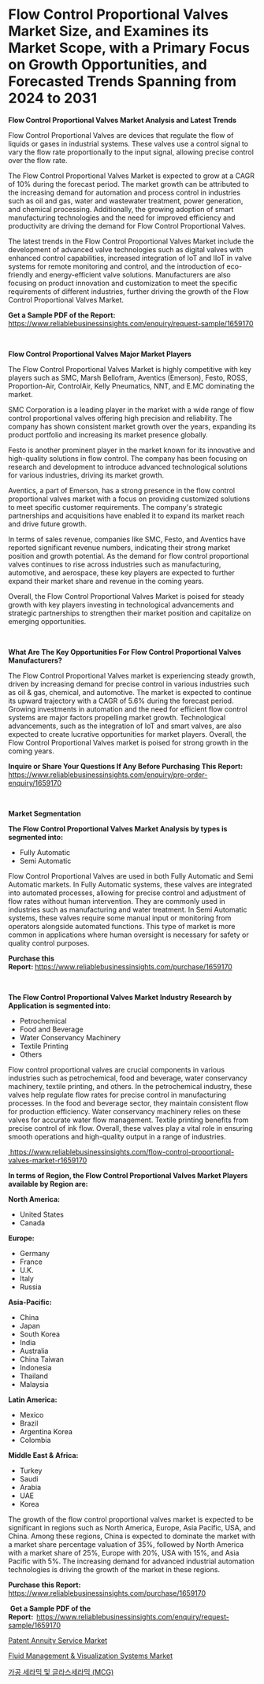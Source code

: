 <p><h1>Flow Control Proportional Valves Market Size, and Examines its Market Scope, with a Primary Focus on Growth Opportunities, and Forecasted Trends Spanning from 2024 to 2031</h1></p><p><strong>Flow Control Proportional Valves Market Analysis and Latest Trends</strong></p>
<p><p>Flow Control Proportional Valves are devices that regulate the flow of liquids or gases in industrial systems. These valves use a control signal to vary the flow rate proportionally to the input signal, allowing precise control over the flow rate.</p><p>The Flow Control Proportional Valves Market is expected to grow at a CAGR of 10% during the forecast period. The market growth can be attributed to the increasing demand for automation and process control in industries such as oil and gas, water and wastewater treatment, power generation, and chemical processing. Additionally, the growing adoption of smart manufacturing technologies and the need for improved efficiency and productivity are driving the demand for Flow Control Proportional Valves.</p><p>The latest trends in the Flow Control Proportional Valves Market include the development of advanced valve technologies such as digital valves with enhanced control capabilities, increased integration of IoT and IIoT in valve systems for remote monitoring and control, and the introduction of eco-friendly and energy-efficient valve solutions. Manufacturers are also focusing on product innovation and customization to meet the specific requirements of different industries, further driving the growth of the Flow Control Proportional Valves Market.</p></p>
<p><strong>Get a Sample PDF of the Report:&nbsp;</strong> <a href="https://www.reliablebusinessinsights.com/enquiry/request-sample/1659170">https://www.reliablebusinessinsights.com/enquiry/request-sample/1659170</a></p>
<p>&nbsp;</p>
<p><strong>Flow Control Proportional Valves Major Market Players</strong></p>
<p><p>The Flow Control Proportional Valves Market is highly competitive with key players such as SMC, Marsh Bellofram, Aventics (Emerson), Festo, ROSS, Proportion-Air, ControlAir, Kelly Pneumatics, NNT, and E.MC dominating the market. </p><p>SMC Corporation is a leading player in the market with a wide range of flow control proportional valves offering high precision and reliability. The company has shown consistent market growth over the years, expanding its product portfolio and increasing its market presence globally.</p><p>Festo is another prominent player in the market known for its innovative and high-quality solutions in flow control. The company has been focusing on research and development to introduce advanced technological solutions for various industries, driving its market growth.</p><p>Aventics, a part of Emerson, has a strong presence in the flow control proportional valves market with a focus on providing customized solutions to meet specific customer requirements. The company's strategic partnerships and acquisitions have enabled it to expand its market reach and drive future growth.</p><p>In terms of sales revenue, companies like SMC, Festo, and Aventics have reported significant revenue numbers, indicating their strong market position and growth potential. As the demand for flow control proportional valves continues to rise across industries such as manufacturing, automotive, and aerospace, these key players are expected to further expand their market share and revenue in the coming years. </p><p>Overall, the Flow Control Proportional Valves Market is poised for steady growth with key players investing in technological advancements and strategic partnerships to strengthen their market position and capitalize on emerging opportunities.</p></p>
<p>&nbsp;</p>
<p><strong>What Are The Key Opportunities For Flow Control Proportional Valves Manufacturers?</strong></p>
<p><p>The Flow Control Proportional Valves market is experiencing steady growth, driven by increasing demand for precise control in various industries such as oil & gas, chemical, and automotive. The market is expected to continue its upward trajectory with a CAGR of 5.6% during the forecast period. Growing investments in automation and the need for efficient flow control systems are major factors propelling market growth. Technological advancements, such as the integration of IoT and smart valves, are also expected to create lucrative opportunities for market players. Overall, the Flow Control Proportional Valves market is poised for strong growth in the coming years.</p></p>
<p><strong>Inquire or Share Your Questions If Any Before Purchasing This Report:</strong> <a href="https://www.reliablebusinessinsights.com/enquiry/pre-order-enquiry/1659170">https://www.reliablebusinessinsights.com/enquiry/pre-order-enquiry/1659170</a></p>
<p>&nbsp;</p>
<p><strong>Market Segmentation</strong></p>
<p><strong>The Flow Control Proportional Valves Market Analysis by types is segmented into:</strong></p>
<p><ul><li>Fully Automatic</li><li>Semi Automatic</li></ul></p>
<p><p>Flow Control Proportional Valves are used in both Fully Automatic and Semi Automatic markets. In Fully Automatic systems, these valves are integrated into automated processes, allowing for precise control and adjustment of flow rates without human intervention. They are commonly used in industries such as manufacturing and water treatment. In Semi Automatic systems, these valves require some manual input or monitoring from operators alongside automated functions. This type of market is more common in applications where human oversight is necessary for safety or quality control purposes.</p></p>
<p><strong>Purchase this Report:&nbsp;</strong><a href="https://www.reliablebusinessinsights.com/purchase/1659170">https://www.reliablebusinessinsights.com/purchase/1659170</a></p>
<p>&nbsp;</p>
<p><strong>The Flow Control Proportional Valves Market Industry Research by Application is segmented into:</strong></p>
<p><ul><li>Petrochemical</li><li>Food and Beverage</li><li>Water Conservancy Machinery</li><li>Textile Printing</li><li>Others</li></ul></p>
<p><p>Flow control proportional valves are crucial components in various industries such as petrochemical, food and beverage, water conservancy machinery, textile printing, and others. In the petrochemical industry, these valves help regulate flow rates for precise control in manufacturing processes. In the food and beverage sector, they maintain consistent flow for production efficiency. Water conservancy machinery relies on these valves for accurate water flow management. Textile printing benefits from precise control of ink flow. Overall, these valves play a vital role in ensuring smooth operations and high-quality output in a range of industries.</p></p>
<p><a href="https://www.reliablebusinessinsights.com/flow-control-proportional-valves-market-r1659170">&nbsp;https://www.reliablebusinessinsights.com/flow-control-proportional-valves-market-r1659170</a></p>
<p><strong>In terms of Region, the Flow Control Proportional Valves Market Players available by Region are:</strong></p>
<p>
    <p> <strong> North America: </strong>
        <ul>
            <li>United States</li>
            <li>Canada</li>
        </ul>
        </p> 
    <p> <strong> Europe: </strong>
        <ul>
            <li>Germany</li>
            <li>France</li>
            <li>U.K.</li>
            <li>Italy</li>
            <li>Russia</li>
        </ul>
        </p> 
    <p> <strong> Asia-Pacific: </strong>
        <ul>
            <li>China</li>
            <li>Japan</li>
            <li>South Korea</li>
            <li>India</li>
            <li>Australia</li>
            <li>China Taiwan</li>
            <li>Indonesia</li>
            <li>Thailand</li>
            <li>Malaysia</li>
        </ul>
        </p> 
    <p> <strong> Latin America: </strong>
        <ul>
            <li>Mexico</li>
            <li>Brazil</li>
            <li>Argentina Korea</li>
            <li>Colombia</li>
        </ul>
        </p> 
    <p> <strong> Middle East & Africa: </strong>
        <ul>
            <li>Turkey</li>
            <li>Saudi</li>
            <li>Arabia</li>
            <li>UAE</li>
            <li>Korea</li>
        </ul>
    </p>
    </p>
<p><p>The growth of the flow control proportional valves market is expected to be significant in regions such as North America, Europe, Asia Pacific, USA, and China. Among these regions, China is expected to dominate the market with a market share percentage valuation of 35%, followed by North America with a market share of 25%, Europe with 20%, USA with 15%, and Asia Pacific with 5%. The increasing demand for advanced industrial automation technologies is driving the growth of the market in these regions.</p></p>
<p><strong>Purchase this Report: </strong><a href="https://www.reliablebusinessinsights.com/purchase/1659170">https://www.reliablebusinessinsights.com/purchase/1659170</a></p>
<p>&nbsp;<strong>Get a Sample PDF of the Report:&nbsp;&nbsp;</strong><a href="https://www.reliablebusinessinsights.com/enquiry/request-sample/1659170">https://www.reliablebusinessinsights.com/enquiry/request-sample/1659170</a></p>
<p><strong></strong></p>
<p><p><a href="https://www.linkedin.com/pulse/patent-annuity-service-market-insight-trends-growth-q6ove">Patent Annuity Service Market</a></p><p><a href="https://www.linkedin.com/pulse/fluid-management-amp-visualization-systems-market-exploring-pum6e">Fluid Management & Visualization Systems Market</a></p><p><a href="https://github.com/LoganRew1964/Market-Research-Report-List-1/blob/main/381229387870.md">가공 세라믹 및 글라스세라믹 (MCG)</a></p></p>